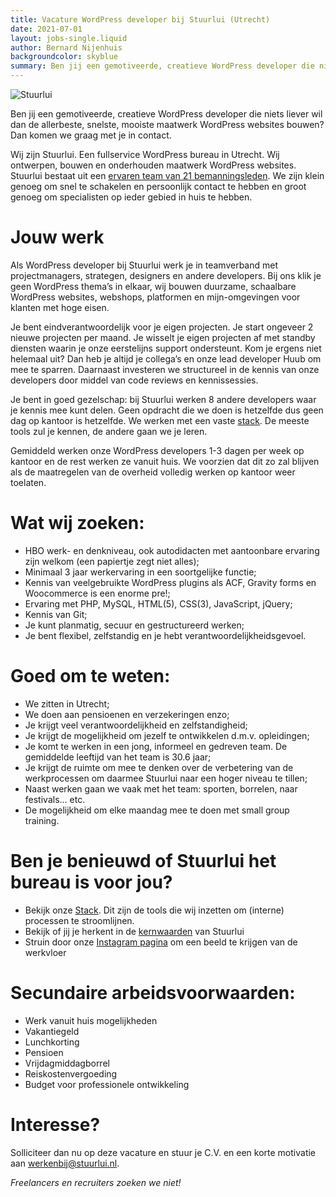 ```yaml
---
title: Vacature WordPress developer bij Stuurlui (Utrecht)
date: 2021-07-01
layout: jobs-single.liquid
author: Bernard Nijenhuis
backgroundcolor: skyblue
summary: Ben jij een gemotiveerde, creatieve WordPress developer die niets liever wil dan de allerbeste, snelste, mooiste maatwerk WordPress websites bouwen? Dan komen we graag met je in contact.
---
```


![[Stuurlui](https://stuurlui.nl/)](/_img/werkgevers/stuurlui.png)

Ben jij een gemotiveerde, creatieve WordPress developer die niets liever wil dan de allerbeste, snelste, mooiste maatwerk WordPress websites bouwen? Dan komen we graag met je in contact.

Wij zijn Stuurlui. Een fullservice WordPress bureau in Utrecht. Wij ontwerpen, bouwen en onderhouden maatwerk WordPress websites. Stuurlui bestaat uit een [ervaren team van 21 bemanningsleden](https://stuurlui.nl/onze-bemanning/). We zijn klein genoeg om snel te schakelen en persoonlijk contact te hebben en groot genoeg om specialisten op ieder gebied in huis te hebben.

# Jouw werk

Als WordPress developer bij Stuurlui werk je in teamverband met projectmanagers, strategen, designers en andere developers. Bij ons klik je geen WordPress thema’s in elkaar, wij bouwen duurzame, schaalbare WordPress websites, webshops, platformen en mijn-omgevingen voor klanten met hoge eisen.

Je bent eindverantwoordelijk voor je eigen projecten. Je start ongeveer 2 nieuwe projecten per maand. Je wisselt je eigen projecten af met standby diensten waarin je onze eerstelijns support ondersteunt. Kom je ergens niet helemaal uit? Dan heb je altijd je collega’s en onze lead developer Huub om mee te sparren. Daarnaast investeren we structureel in de kennis van onze developers door middel van code reviews en kennissessies.

Je bent in goed gezelschap: bij Stuurlui werken 8 andere developers waar je kennis mee kunt delen. Geen opdracht die we doen is hetzelfde dus geen dag op kantoor is hetzelfde. We werken met een vaste [stack](https://stuurlui.nl/stack/). De meeste tools zul je kennen, de andere gaan we je leren.

Gemiddeld werken onze WordPress developers 1-3 dagen per week op kantoor en de rest werken ze vanuit huis. We voorzien dat dit zo zal blijven als de maatregelen van de overheid volledig werken op kantoor weer toelaten.

# Wat wij zoeken:

- HBO werk- en denkniveau, ook autodidacten met aantoonbare ervaring zijn welkom (een papiertje zegt niet alles);
- Minimaal 3 jaar werkervaring in een soortgelijke functie;
- Kennis van veelgebruikte WordPress plugins als ACF, Gravity forms en Woocommerce is een enorme pre!;
- Ervaring met PHP, MySQL, HTML(5), CSS(3), JavaScript, jQuery;
- Kennis van Git;
- Je kunt planmatig, secuur en gestructureerd werken;
- Je bent flexibel, zelfstandig en je hebt verantwoordelijkheidsgevoel.

# Goed om te weten:

- We zitten in Utrecht;
- We doen aan pensioenen en verzekeringen enzo;
- Je krijgt veel verantwoordelijkheid en zelfstandigheid;
- Je krijgt de mogelijkheid om jezelf te ontwikkelen d.m.v. opleidingen;
- Je komt te werken in een jong, informeel en gedreven team. De gemiddelde leeftijd van het team is 30.6 jaar;
- Je krijgt de ruimte om mee te denken over de verbetering van de werkprocessen om daarmee Stuurlui naar een hoger niveau te tillen;
- Naast werken gaan we vaak met het team: sporten, borrelen, naar festivals… etc.
- De mogelijkheid om elke maandag mee te doen met small group training.

# Ben je benieuwd of Stuurlui het bureau is voor jou?

- Bekijk onze [Stack](https://stuurlui.nl/over-ons/stack/). Dit zijn de tools die wij inzetten om (interne) processen te stroomlijnen.
- Bekijk of jij je herkent in de [kernwaarden](https://stuurlui.nl/kernwaarden-stuurlui-online-marketing/) van Stuurlui
- Struin door onze [Instagram pagina](https://www.instagram.com/stuurlui) om een beeld te krijgen van de werkvloer

# Secundaire arbeidsvoorwaarden:

- Werk vanuit huis mogelijkheden
- Vakantiegeld
- Lunchkorting
- Pensioen
- Vrijdagmiddagborrel
- Reiskostenvergoeding
- Budget voor professionele ontwikkeling

# Interesse?

Solliciteer dan nu op deze vacature en stuur je C.V. en een korte motivatie aan <werkenbij@stuurlui.nl>.

_Freelancers en recruiters zoeken we niet!_
